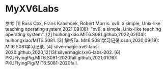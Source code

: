 # MyXV6Labs

参考
[1] Russ Cox, Frans Kaashoek, Robert Morris. xv6: a simple, Unix-like teaching operating system,2021,09(06): "xv6: a simple, Unix-like teaching operating system".
[2] huihongxiao.MIT6.S081.github,2022,02(04): huihongxiao/MIT6.S081.
[3] 解析Ta. Mit6.S081学习记录.csdn,2020,09(19): Mit6.S081学习记录.
[4] silvermagic.xv6-labs-2020.github,2020,12(13):silvermagic/xv6-labs-202.
[6] PKUFlyingPig.MIT6.S081-2020fall.github,2021,01(16): PKUFlyingPig/MIT6.S081-2020fall.
